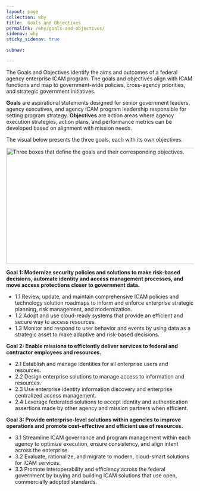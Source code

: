 ```yaml
---
layout: page
collection: why
title:  Goals and Objectives
permalink: /why/goals-and-objectives/
sidenav: why
sticky_sidenav: true

subnav:

---
```


The Goals and Objectives identify the aims and outcomes of a federal agency enterprise ICAM program. The goals and objectives align with ICAM functions and map to government-wide policies, cross-agency priorities, and strategic government initiatives.

**Goals** are aspirational statements designed for senior government leaders, agency executives, and agency ICAM program leadership responsible for setting program strategy. **Objectives** are action areas where agency execution strategies, action plans, and performance metrics can be developed based on alignment with mission needs.

The visual below presents the three goals, each with its own objectives.

<img src="{{site.baseurl}}/assets/arch/goals_GoalsAndObjectives.png" alt="Three boxes that define the goals and their corresponding objectives." width="560" height="312">

**Goal 1: Modernize security policies and solutions to make risk-based decisions, automate identity and access management processes, and move access protections closer to government data.**

- 1.1 Review, update, and maintain comprehensive ICAM policies and technology solution roadmaps to inform and enforce enterprise strategic planning, risk management, and modernization.
- 1.2 Adopt and use cloud-ready systems that provide an efficient and secure way to access resources.
- 1.3 Monitor and respond to user behavior and events by using data as a strategic asset to make adaptive and risk-based decisions.

**Goal 2: Enable missions to efficiently deliver services to federal and contractor employees and resources.**

- 2.1 Establish and manage identities for all enterprise users and resources.
- 2.2 Design enterprise solutions to manage access to information and resources.
- 2.3 Use enterprise identity information discovery and enterprise centralized access management.
- 2.4 Leverage federated solutions to accept identity and authentication assertions made by other agency and mission partners when efficient.

**Goal 3: Provide enterprise-level solutions within agencies to improve operations and promote cost-effective and efficient use of resources.**

- 3.1 Streamline ICAM governance and program management within each agency to optimize execution, ensure consistency, and align intent across the enterprise.
- 3.2 Evaluate, rationalize, and migrate to modern, cloud-smart solutions for ICAM services.
- 3.3 Promote interoperability and efficiency across the federal government by buying and building ICAM solutions that use open, commercially adopted standards.

<!-- <div class="usa-accordion usa-accordion--bordered">
  <h4 class="usa-accordion__heading">
    <button
      type="button" class="usa-accordion__button" aria-expanded="true" aria-controls="b-a1">
      Goal 1: Modernize security policies and solutions to make risk-based decisions, automate identity and access management processes, and move access protections closer to government data.
    </button>
  </h4>
  <div id="b-a1" class="usa-accordion__content usa-prose">
    <ul>
      <li>1.1 Review, update, and maintain comprehensive ICAM policies and technology solution roadmaps to inform and enforce enterprise strategic planning, risk management, and modernization.</li>
      <li>1.2 Adopt and use cloud-ready systems that provide an efficient and secure way to access resources.</li>
      <li>1.3 Monitor and respond to user behavior and events by using data as a strategic asset to make adaptive and risk-based decisions.</li>
    </ul>
  </div>
  <h4 class="usa-accordion__heading">
    <button type="button" class="usa-accordion__button" aria-expanded="false" aria-controls="b-a2">
      Goal 2: Enable missions to efficiently deliver services to federal and contractor employees and resources.
    </button>
  </h4>
  <div id="b-a2" class="usa-accordion__content usa-prose">
    <ul>
      <li>2.1 Establish and manage identities for all enterprise users and resources.</li>
      <li>2.2 Design enterprise solutions to manage access to information and resources.</li>
      <li>2.3 Use enterprise identity information discovery and enterprise centralized access management.</li>
      <li>2.4 Leverage federated solutions to accept identity and authentication assertions made by other agency and mission partners when efficient.</li>
    </ul>
  </div>
  <h4 class="usa-accordion__heading">
    <button type="button" class="usa-accordion__button" aria-expanded="false" aria-controls="b-a3" >
      Goal 3: Provide enterprise-level solutions within agencies to improve operations and promote cost-effective and efficient use of resources.
    </button>
  </h4>
  <div id="b-a3" class="usa-accordion__content usa-prose">
    <ul>
      <li>3.1 Streamline ICAM governance and program management within each agency to optimize execution, ensure consistency, and align intent across the enterprise.</li>
      <li>3.2 Evaluate, rationalize, and migrate to modern, cloud-smart solutions for ICAM services.</li>
      <li>3.3 Promote interoperability and efficiency across the federal government by buying and building ICAM solutions that use open, commercially adopted standards.</li>
    </ul>
  </div>
</div> -->